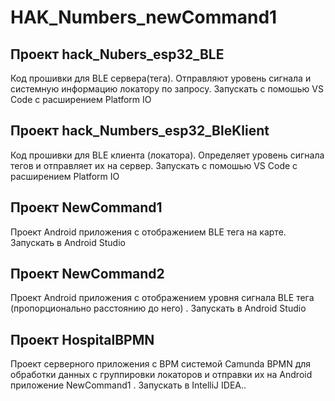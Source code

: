 # HAK_Numbers_newCommand1

## Проект hack_Nubers_esp32_BLE
Код прошивки для BLE сервера(тега).
Отправляют уровень сигнала и системную информацию локатору по запросу.
Запускать с помошью VS Code с расширением Platform IO

## Проект hack_Numbers_esp32_BleKlient
Код прошивки для BLE клиента (локатора).
Определяет уровень сигнала тегов и отправляет их на сервер.
Запускать с помошью VS Code с расширением Platform IO

## Проект NewCommand1
Проект Android приложения с отображением BLE тега на карте. 
Запускать в Android Studio

## Проект NewCommand2
Проект Android приложения с отображением уровня сигнала BLE тега (пропорционально расстоянию до него) . 
Запускать в Android Studio

## Проект HospitalBPMN
Проект серверного приложения с BPM системой Camunda BPMN для обработки данных с группировки локаторов и отправки их на Android приложение  NewCommand1 .
Запускать в IntelliJ IDEA..

